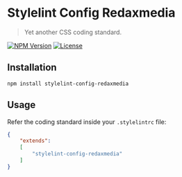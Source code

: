 Stylelint Config Redaxmedia
===========================

> Yet another CSS coding standard.

[![NPM Version](https://img.shields.io/npm/v/stylelint-config-redaxmedia.svg)](https://npmjs.com/package/stylelint-config-redaxmedia)
[![License](https://img.shields.io/npm/l/stylelint-config-redaxmedia.svg)](https://npmjs.com/package/stylelint-config-redaxmedia)


Installation
------------

```
npm install stylelint-config-redaxmedia
```


Usage
-----

Refer the coding standard inside your `.stylelintrc` file:

```json
{
	"extends":
	[
		"stylelint-config-redaxmedia"
	]
}
```
